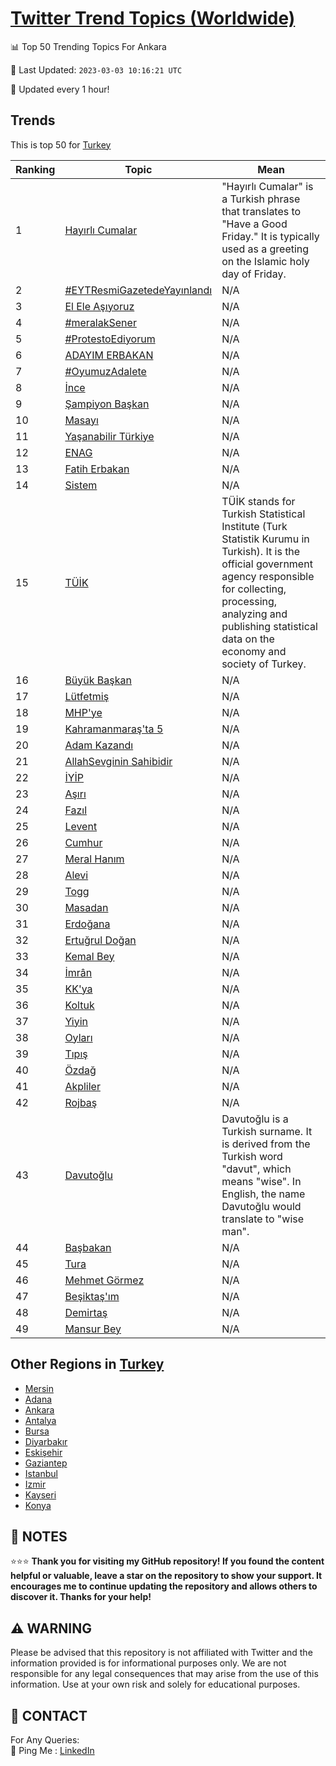 [Twitter Trend Topics (Worldwide)](https://github.com/ErcinDedeoglu/Twitter-Trend-Topics)
==========


📊 Top 50 Trending Topics For Ankara

📆 Last Updated: `2023-03-03 10:16:21 UTC`

🔧 Updated every 1 hour!


## Trends

This is top 50 for [Turkey](</Turkey>)

| Ranking | Topic | Mean |
| ------- | ------------ | ------------ |
| 1 | [Hayırlı Cumalar](http://twitter.com/search?q=Hay%c4%b1rl%c4%b1+Cumalar) | "Hayırlı Cumalar" is a Turkish phrase that translates to "Have a Good Friday." It is typically used as a greeting on the Islamic holy day of Friday. |
| 2 | [#EYTResmiGazetedeYayınlandı](http://twitter.com/search?q=%23EYTResmiGazetedeYay%c4%b1nland%c4%b1) | N/A |
| 3 | [El Ele Aşıyoruz](http://twitter.com/search?q=El+Ele+A%c5%9f%c4%b1yoruz) | N/A |
| 4 | [#meralakSener](http://twitter.com/search?q=%23meralakSener) | N/A |
| 5 | [#ProtestoEdiyorum](http://twitter.com/search?q=%23ProtestoEdiyorum) | N/A |
| 6 | [ADAYIM ERBAKAN](http://twitter.com/search?q=ADAYIM+ERBAKAN) | N/A |
| 7 | [#OyumuzAdalete](http://twitter.com/search?q=%23OyumuzAdalete) | N/A |
| 8 | [İnce](http://twitter.com/search?q=%c4%b0nce) | N/A |
| 9 | [Şampiyon Başkan](http://twitter.com/search?q=%c5%9eampiyon+Ba%c5%9fkan) | N/A |
| 10 | [Masayı](http://twitter.com/search?q=Masay%c4%b1) | N/A |
| 11 | [Yaşanabilir Türkiye](http://twitter.com/search?q=Ya%c5%9fanabilir+T%c3%bcrkiye) | N/A |
| 12 | [ENAG](http://twitter.com/search?q=ENAG) | N/A |
| 13 | [Fatih Erbakan](http://twitter.com/search?q=Fatih+Erbakan) | N/A |
| 14 | [Sistem](http://twitter.com/search?q=Sistem) | N/A |
| 15 | [TÜİK](http://twitter.com/search?q=T%c3%9c%c4%b0K) | TÜİK stands for Turkish Statistical Institute (Turk Statistik Kurumu in Turkish). It is the official government agency responsible for collecting, processing, analyzing and publishing statistical data on the economy and society of Turkey. |
| 16 | [Büyük Başkan](http://twitter.com/search?q=B%c3%bcy%c3%bck+Ba%c5%9fkan) | N/A |
| 17 | [Lütfetmiş](http://twitter.com/search?q=L%c3%bctfetmi%c5%9f) | N/A |
| 18 | [MHP'ye](http://twitter.com/search?q=MHP%27ye) | N/A |
| 19 | [Kahramanmaraş'ta 5](http://twitter.com/search?q=Kahramanmara%c5%9f%27ta+5) | N/A |
| 20 | [Adam Kazandı](http://twitter.com/search?q=Adam+Kazand%c4%b1) | N/A |
| 21 | [AllahSevginin Sahibidir](http://twitter.com/search?q=AllahSevginin+Sahibidir) | N/A |
| 22 | [İYİP](http://twitter.com/search?q=%c4%b0Y%c4%b0P) | N/A |
| 23 | [Aşırı](http://twitter.com/search?q=A%c5%9f%c4%b1r%c4%b1) | N/A |
| 24 | [Fazıl](http://twitter.com/search?q=Faz%c4%b1l) | N/A |
| 25 | [Levent](http://twitter.com/search?q=Levent) | N/A |
| 26 | [Cumhur](http://twitter.com/search?q=Cumhur) | N/A |
| 27 | [Meral Hanım](http://twitter.com/search?q=Meral+Han%c4%b1m) | N/A |
| 28 | [Alevi](http://twitter.com/search?q=Alevi) | N/A |
| 29 | [Togg](http://twitter.com/search?q=Togg) | N/A |
| 30 | [Masadan](http://twitter.com/search?q=Masadan) | N/A |
| 31 | [Erdoğana](http://twitter.com/search?q=Erdo%c4%9fana) | N/A |
| 32 | [Ertuğrul Doğan](http://twitter.com/search?q=Ertu%c4%9frul+Do%c4%9fan) | N/A |
| 33 | [Kemal Bey](http://twitter.com/search?q=Kemal+Bey) | N/A |
| 34 | [İmrân](http://twitter.com/search?q=%c4%b0mr%c3%a2n) | N/A |
| 35 | [KK'ya](http://twitter.com/search?q=KK%27ya) | N/A |
| 36 | [Koltuk](http://twitter.com/search?q=Koltuk) | N/A |
| 37 | [Yiyin](http://twitter.com/search?q=Yiyin) | N/A |
| 38 | [Oyları](http://twitter.com/search?q=Oylar%c4%b1) | N/A |
| 39 | [Tıpış](http://twitter.com/search?q=T%c4%b1p%c4%b1%c5%9f) | N/A |
| 40 | [Özdağ](http://twitter.com/search?q=%c3%96zda%c4%9f) | N/A |
| 41 | [Akpliler](http://twitter.com/search?q=Akpliler) | N/A |
| 42 | [Rojbaş](http://twitter.com/search?q=Rojba%c5%9f) | N/A |
| 43 | [Davutoğlu](http://twitter.com/search?q=Davuto%c4%9flu) | Davutoğlu is a Turkish surname. It is derived from the Turkish word "davut", which means "wise". In English, the name Davutoğlu would translate to "wise man". |
| 44 | [Başbakan](http://twitter.com/search?q=Ba%c5%9fbakan) | N/A |
| 45 | [Tura](http://twitter.com/search?q=Tura) | N/A |
| 46 | [Mehmet Görmez](http://twitter.com/search?q=Mehmet+G%c3%b6rmez) | N/A |
| 47 | [Beşiktaş'ım](http://twitter.com/search?q=Be%c5%9fikta%c5%9f%27%c4%b1m) | N/A |
| 48 | [Demirtaş](http://twitter.com/search?q=Demirta%c5%9f) | N/A |
| 49 | [Mansur Bey](http://twitter.com/search?q=Mansur+Bey) | N/A |



## Other Regions in [Turkey](</Turkey>)

* [Mersin](</Turkey/Mersin.md>)
* [Adana](</Turkey/Adana.md>)
* [Ankara](</Turkey/Ankara.md>)
* [Antalya](</Turkey/Antalya.md>)
* [Bursa](</Turkey/Bursa.md>)
* [Diyarbakır](</Turkey/Diyarbakır.md>)
* [Eskişehir](</Turkey/Eskişehir.md>)
* [Gaziantep](</Turkey/Gaziantep.md>)
* [Istanbul](</Turkey/Istanbul.md>)
* [Izmir](</Turkey/Izmir.md>)
* [Kayseri](</Turkey/Kayseri.md>)
* [Konya](</Turkey/Konya.md>)



## 📝 NOTES

⭐⭐⭐ **Thank you for visiting my GitHub repository! If you found the content helpful or valuable, leave a star on the repository to show your support. It encourages me to continue updating the repository and allows others to discover it. Thanks for your help!**


## ⚠️ WARNING

Please be advised that this repository is not affiliated with Twitter and the information provided is for informational purposes only. We are not responsible for any legal consequences that may arise from the use of this information. Use at your own risk and solely for educational purposes.


## 📨 CONTACT

 For Any Queries:  
            🏓 Ping Me : [LinkedIn](https://www.linkedin.com/in/ercindedeoglu/)
